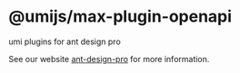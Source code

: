 # @umijs/max-plugin-openapi

umi plugins for ant design pro

See our website [ant-design-pro](https://pro.ant.design) for more information.